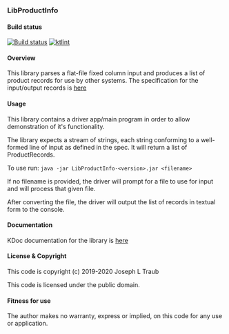 ### LibProductInfo

#### Build status
[![Build status](https://ci.appveyor.com/api/projects/status/yi9vojl7q4d8bobn?svg=true)](https://ci.appveyor.com/project/jt-traub/libproductinfo)
[![ktlint](https://img.shields.io/badge/code%20style-%E2%9D%A4-FF4081.svg)](https://ktlint.github.io/)

#### Overview
This library parses a flat-file fixed column input and produces a
list of product records for use by other systems.  The specification
for the input/output records is [here](https://github.com/Swiftly-Systems/code-exercise-services/blob/master/ProductInformationIntegrationSpec.md)

#### Usage
This library contains a driver app/main program in order to allow
demonstration of it's functionality.

The library expects a stream of strings, each string conforming to
a well-formed line of input as defined in the spec.  It will return
a list of ProductRecords.

To use run:
```java -jar LibProductInfo-<version>.jar <filename>```

If no filename is provided, the driver will prompt for a file to
use for input and will process that given file.

After converting the file, the driver will output the list of
records in textual form to the console.

#### Documentation
KDoc documentation for the library is [here](https://jt-traub.github.io/LibProductInfo/)

#### License & Copyright
This code is copyright (c) 2019-2020 Joseph L Traub

This code is licensed under the public domain.

#### Fitness for use
The author makes no warranty, express or implied, on this code for any use or application.